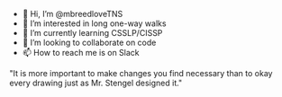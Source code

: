 - 👋 Hi, I’m @mbreedloveTNS
- 👀 I’m interested in long one-way walks
- 🌱 I’m currently learning CSSLP/CISSP
- 💞️ I’m looking to collaborate on code
- 📫 How to reach me is on Slack

"It is more important to make changes you find
necessary than to okay every drawing just as Mr. Stengel designed it."